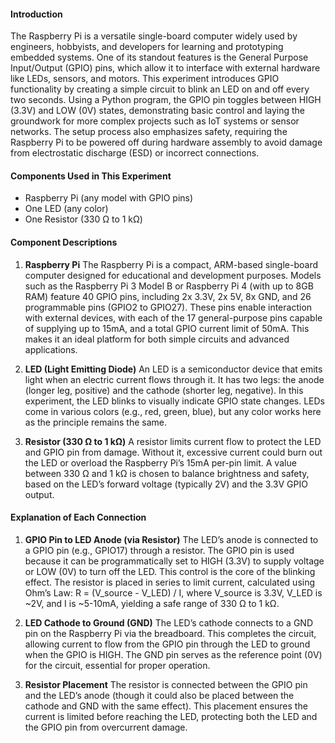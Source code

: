 
#### Introduction
The Raspberry Pi is a versatile single-board computer widely used by engineers, hobbyists, and developers for learning and prototyping embedded systems. One of its standout features is the General Purpose Input/Output (GPIO) pins, which allow it to interface with external hardware like LEDs, sensors, and motors. This experiment introduces GPIO functionality by creating a simple circuit to blink an LED on and off every two seconds. Using a Python program, the GPIO pin toggles between HIGH (3.3V) and LOW (0V) states, demonstrating basic control and laying the groundwork for more complex projects such as IoT systems or sensor networks. The setup process also emphasizes safety, requiring the Raspberry Pi to be powered off during hardware assembly to avoid damage from electrostatic discharge (ESD) or incorrect connections.

#### Components Used in This Experiment
- Raspberry Pi (any model with GPIO pins)
- One LED (any color)
- One Resistor (330 Ω to 1 kΩ)

#### Component Descriptions

1. **Raspberry Pi**
   The Raspberry Pi is a compact, ARM-based single-board computer designed for educational and development purposes. Models such as the Raspberry Pi 3 Model B or Raspberry Pi 4 (with up to 8GB RAM) feature 40 GPIO pins, including 2x 3.3V, 2x 5V, 8x GND, and 26 programmable pins (GPIO2 to GPIO27). These pins enable interaction with external devices, with each of the 17 general-purpose pins capable of supplying up to 15mA, and a total GPIO current limit of 50mA. This makes it an ideal platform for both simple circuits and advanced applications.


2. **LED (Light Emitting Diode)**
   An LED is a semiconductor device that emits light when an electric current flows through it. It has two legs: the anode (longer leg, positive) and the cathode (shorter leg, negative). In this experiment, the LED blinks to visually indicate GPIO state changes. LEDs come in various colors (e.g., red, green, blue), but any color works here as the principle remains the same.


3. **Resistor (330 Ω to 1 kΩ)**
   A resistor limits current flow to protect the LED and GPIO pin from damage. Without it, excessive current could burn out the LED or overload the Raspberry Pi’s 15mA per-pin limit. A value between 330 Ω and 1 kΩ is chosen to balance brightness and safety, based on the LED’s forward voltage (typically 2V) and the 3.3V GPIO output.




#### Explanation of Each Connection

1. **GPIO Pin to LED Anode (via Resistor)**
   The LED’s anode is connected to a GPIO pin (e.g., GPIO17) through a resistor. The GPIO pin is used because it can be programmatically set to HIGH (3.3V) to supply voltage or LOW (0V) to turn off the LED. This control is the core of the blinking effect. The resistor is placed in series to limit current, 
   calculated using Ohm’s Law:
    R = (V_source - V_LED) / I, where V_source is 3.3V, V_LED is ~2V, and I is ~5-10mA, yielding a safe range of 330 Ω to 1 kΩ.

2. **LED Cathode to Ground (GND)**
   The LED’s cathode connects to a GND pin on the Raspberry Pi via the breadboard. This completes the circuit, allowing current to flow from the GPIO pin through the LED to ground when the GPIO is HIGH. The GND pin serves as the reference point (0V) for the circuit, essential for proper operation.

3. **Resistor Placement**
   The resistor is connected between the GPIO pin and the LED’s anode (though it could also be placed between the cathode and GND with the same effect). This placement ensures the current is limited before reaching the LED, protecting both the LED and the GPIO pin from overcurrent damage.


